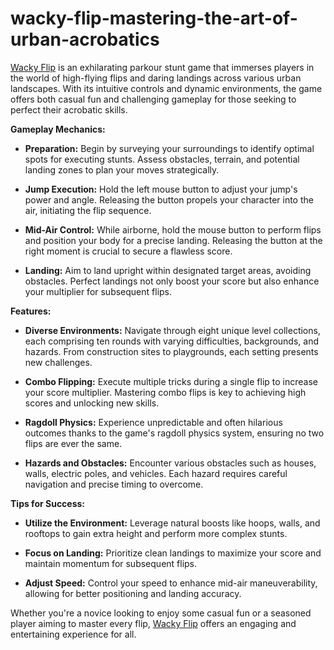 # wacky-flip-mastering-the-art-of-urban-acrobatics

[Wacky Flip](https://wackyflip.com) is an exhilarating parkour stunt game that immerses players in the world of high-flying flips and daring landings across various urban landscapes. With its intuitive controls and dynamic environments, the game offers both casual fun and challenging gameplay for those seeking to perfect their acrobatic skills.

**Gameplay Mechanics:**

* **Preparation:** Begin by surveying your surroundings to identify optimal spots for executing stunts. Assess obstacles, terrain, and potential landing zones to plan your moves strategically.

* **Jump Execution:** Hold the left mouse button to adjust your jump's power and angle. Releasing the button propels your character into the air, initiating the flip sequence.

* **Mid-Air Control:** While airborne, hold the mouse button to perform flips and position your body for a precise landing. Releasing the button at the right moment is crucial to secure a flawless score.

* **Landing:** Aim to land upright within designated target areas, avoiding obstacles. Perfect landings not only boost your score but also enhance your multiplier for subsequent flips.

**Features:**

* **Diverse Environments:** Navigate through eight unique level collections, each comprising ten rounds with varying difficulties, backgrounds, and hazards. From construction sites to playgrounds, each setting presents new challenges.

* **Combo Flipping:** Execute multiple tricks during a single flip to increase your score multiplier. Mastering combo flips is key to achieving high scores and unlocking new skills.

* **Ragdoll Physics:** Experience unpredictable and often hilarious outcomes thanks to the game's ragdoll physics system, ensuring no two flips are ever the same.

* **Hazards and Obstacles:** Encounter various obstacles such as houses, walls, electric poles, and vehicles. Each hazard requires careful navigation and precise timing to overcome.

**Tips for Success:**

* **Utilize the Environment:** Leverage natural boosts like hoops, walls, and rooftops to gain extra height and perform more complex stunts.

* **Focus on Landing:** Prioritize clean landings to maximize your score and maintain momentum for subsequent flips.

* **Adjust Speed:** Control your speed to enhance mid-air maneuverability, allowing for better positioning and landing accuracy.

Whether you're a novice looking to enjoy some casual fun or a seasoned player aiming to master every flip, [Wacky Flip](https://wackyflip.com) offers an engaging and entertaining experience for all.
